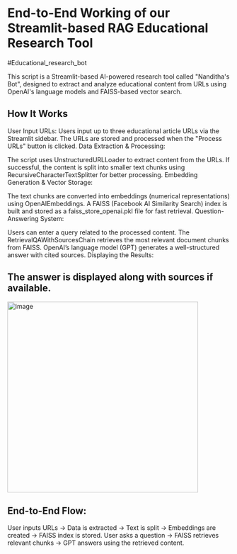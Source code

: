 # End-to-End Working of our Streamlit-based RAG Educational Research Tool
#Educational_research_bot

This script is a Streamlit-based AI-powered research tool called "Nanditha's Bot", designed to extract and analyze educational content from URLs using OpenAI's language models and FAISS-based vector search.




How It Works
------------
User Input URLs:
Users input up to three educational article URLs via the Streamlit sidebar.
The URLs are stored and processed when the "Process URLs" button is clicked.
Data Extraction & Processing:

The script uses UnstructuredURLLoader to extract content from the URLs.
If successful, the content is split into smaller text chunks using RecursiveCharacterTextSplitter for better processing.
Embedding Generation & Vector Storage:

The text chunks are converted into embeddings (numerical representations) using OpenAIEmbeddings.
A FAISS (Facebook AI Similarity Search) index is built and stored as a faiss_store_openai.pkl file for fast retrieval.
Question-Answering System:

Users can enter a query related to the processed content.
The RetrievalQAWithSourcesChain retrieves the most relevant document chunks from FAISS.
OpenAI’s language model (GPT) generates a well-structured answer with cited sources.
Displaying the Results:

The answer is displayed along with sources if available.
---------------------------------------------------------------------------------
<img width="431" alt="image" src="https://github.com/user-attachments/assets/2ef239c3-f56e-4e54-a755-208b8e42643c" />


End-to-End Flow:
----------------
User inputs URLs → Data is extracted → Text is split → Embeddings are created → FAISS index is stored.
User asks a question → FAISS retrieves relevant chunks → GPT answers using the retrieved content.
